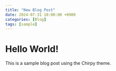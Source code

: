 ```yaml
---
title: "New Blog Post"
date: 2024-07-31 10:00:00 +0900
categories: [Blog]
tags: [sample]
---
```


# Hello World!

This is a sample blog post using the Chirpy theme.